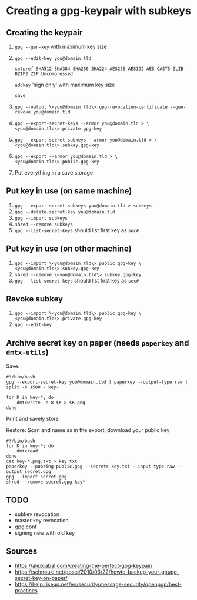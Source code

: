 # Creating a gpg-keypair with subkeys

## Creating the keypair
1. `gpg --gen-key` with maximum key size
1. `gpg --edit-key you@domain.tld`

   `setpref SHA512 SHA384 SHA256 SHA224 AES256 AES192 AES CAST5 ZLIB BZIP2 ZIP Uncompressed`

   `addkey` 'sign only' with maximum key size

   `save`

1. `gpg --output \<you@domain.tld\>.gpg-revocation-certificate --gen-revoke you@domain.tld`
1. `gpg --export-secret-keys --armor you@domain.tld > \<you@domain.tld\>.private.gpg-key`
1. `gpg --export-secret-subkeys --armor you@domain.tld > \<you@domain.tld\>.subkey.gpg-key`
1. `gpg --export --armor you@domain.tld > \<you@domain.tld\>.public.gpg-key`
1. Put everything in a save storage

## Put key in use (on same machine)
1. `gpg --export-secret-subkeys you@domain.tld > subkeys`
1. `gpg --delete-secret-key you@domain.tld`
1. `gpg --import subkeys`
1. `shred --remove subkeys`
1. `gpg --list-secret-keys` should list first key as `sec#`

## Put key in use (on other machine)
1. `gpg --import \<you@domain.tld\>.public.gpg-key \<you@domain.tld\>.subkey.gpg-key`
1. `shred --remove \<you@domain.tld\>.subkey.gpg-key`
1. `gpg --list-secret-keys` should list first key as `sec#`

## Revoke subkey
1. `gpg --import \<you@domain.tld\>.public.gpg-key \<you@domain.tld\>.private.gpg-key`
1. `gpg --edit-key`

## Archive secret key on paper (needs `paperkey` and `dmtx-utils`)
Save:

    #!/bin/bash
    gpg --export-secret-key you@domain.tld | paperkey --output-type raw | split -b 1500 - key-

    for K in key-*; do
        dmtxwrite -e 8 $K > $K.png
    done
Print and savely store

Restore:
Scan and name as in the export, download your public key

    #!/bin/bash
    for K in key-*; do
        dmtxread
    done
    cat key-*.png.txt > key.txt
    paperkey --pubring public.gpg --secrets key.txt --input-type raw --output secret.gpg
    gpg --import secret.gpg
    shred --remove secret.gpg key*

## TODO
* subkey revocation
* master key revocation
* gpg.conf
* signing new with old key

## Sources
* https://alexcabal.com/creating-the-perfect-gpg-keypair/
* https://schnouki.net/posts/2010/03/22/howto-backup-your-gnupg-secret-key-on-paper/
* https://help.riseup.net/en/security/message-security/openpgp/best-practices
